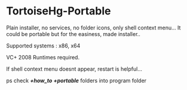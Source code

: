 # TortoiseHg-Portable
Plain installer, no services, no folder icons, only shell context menu... 
It could be portable but for the easiness, made installer.. 

Supported systems : x86, x64

VC+ 2008 Runtimes required.


If shell context menu doesnt appear, restart is helpful...

ps check ***+how_to*** ***+portable*** folders into program folder

